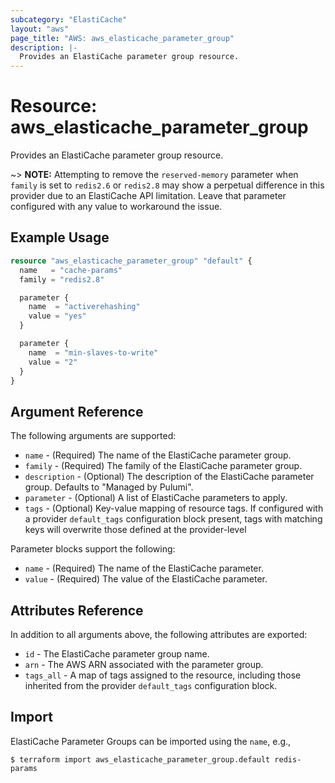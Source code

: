 ```yaml
---
subcategory: "ElastiCache"
layout: "aws"
page_title: "AWS: aws_elasticache_parameter_group"
description: |-
  Provides an ElastiCache parameter group resource.
---
```


# Resource: aws_elasticache_parameter_group

Provides an ElastiCache parameter group resource.

~> **NOTE:** Attempting to remove the `reserved-memory` parameter when `family` is set to `redis2.6` or `redis2.8` may show a perpetual difference in this provider due to an ElastiCache API limitation. Leave that parameter configured with any value to workaround the issue.

## Example Usage

```terraform
resource "aws_elasticache_parameter_group" "default" {
  name   = "cache-params"
  family = "redis2.8"

  parameter {
    name  = "activerehashing"
    value = "yes"
  }

  parameter {
    name  = "min-slaves-to-write"
    value = "2"
  }
}
```

## Argument Reference

The following arguments are supported:

* `name` - (Required) The name of the ElastiCache parameter group.
* `family` - (Required) The family of the ElastiCache parameter group.
* `description` - (Optional) The description of the ElastiCache parameter group. Defaults to "Managed by Pulumi".
* `parameter` - (Optional) A list of ElastiCache parameters to apply.
* `tags` - (Optional) Key-value mapping of resource tags. If configured with a provider `default_tags` configuration block present, tags with matching keys will overwrite those defined at the provider-level

Parameter blocks support the following:

* `name` - (Required) The name of the ElastiCache parameter.
* `value` - (Required) The value of the ElastiCache parameter.

## Attributes Reference

In addition to all arguments above, the following attributes are exported:

* `id` - The ElastiCache parameter group name.
* `arn` - The AWS ARN associated with the parameter group.
* `tags_all` - A map of tags assigned to the resource, including those inherited from the provider `default_tags` configuration block.

## Import

ElastiCache Parameter Groups can be imported using the `name`, e.g.,

```
$ terraform import aws_elasticache_parameter_group.default redis-params
```

